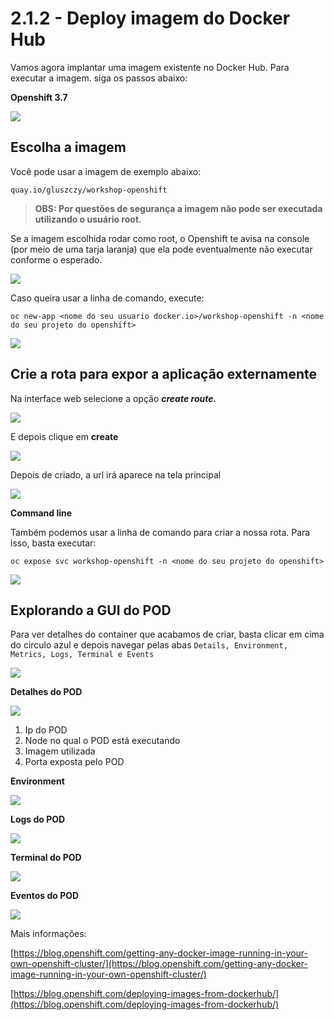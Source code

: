 # 2.1.2 - Deploy imagem do Docker Hub

Vamos agora implantar uma imagem existente no Docker Hub. Para executar a imagem. siga os passos abaixo:

**Openshift 3.7**

![](../../.gitbook/assets/deploy-image-docker-hub%20%281%29.gif)

## Escolha a imagem

Você pode usar a imagem de exemplo abaixo:

```text
quay.io/gluszczy/workshop-openshift
```

> **OBS: Por questões de segurança a imagem não pode ser executada utilizando o usuário root.**

Se a imagem escolhida rodar como root, o Openshift te avisa na console \(por meio de uma tarja laranja\) que ela pode eventualmente não executar conforme o esperado.

![](../../.gitbook/assets/img-root.gif)

Caso queira usar a linha de comando, execute:

`oc new-app <nome do seu usuario docker.io>/workshop-openshift -n <nome do seu projeto do openshift>`

![](../../.gitbook/assets/peek-2017-12-07-09-29%20%281%29.gif)

## Crie a rota para expor a aplicação externamente

Na interface web selecione a opção _**create route.**_

![](../../.gitbook/assets/selection_227.png)

E depois clique em **create**

![](../../.gitbook/assets/selection_228.png)

Depois de criado, a url irá aparece na tela principal

![](../../.gitbook/assets/selection_229.png)

**Command line**

Também podemos usar a linha de comando para criar a nossa rota. Para isso, basta executar:

`oc expose svc workshop-openshift -n <nome do seu projeto do openshift>`

![](../../.gitbook/assets/svc.gif)

## Explorando a GUI do POD

Para ver detalhes do container que acabamos de criar, basta clicar em cima do circulo azul e depois navegar pelas abas `Details, Environment, Metrics, Logs, Terminal e Events`

![](../../.gitbook/assets/overview.gif)

**Detalhes do POD**

![](../../.gitbook/assets/selection_230.png)

1. Ip do POD
2. Node no qual o POD está executando
3. Imagem utilizada
4. Porta exposta pelo POD

**Environment**

![](../../.gitbook/assets/selection_234%20%281%29.png)

**Logs do POD**

![](../../.gitbook/assets/selection_231%20%281%29.png)

**Terminal do POD**

![](../../.gitbook/assets/selection_232.png)

**Eventos do POD**

![](../../.gitbook/assets/selection_233%20%281%29.png)

Mais informações:[ ](https://blog.openshift.com/deploying-images-from-dockerhub/)

[https://blog.openshift.com/getting-any-docker-image-running-in-your-own-openshift-cluster/](https://blog.openshift.com/getting-any-docker-image-running-in-your-own-openshift-cluster/)

[https://blog.openshift.com/deploying-images-from-dockerhub/](https://blog.openshift.com/deploying-images-from-dockerhub/)


